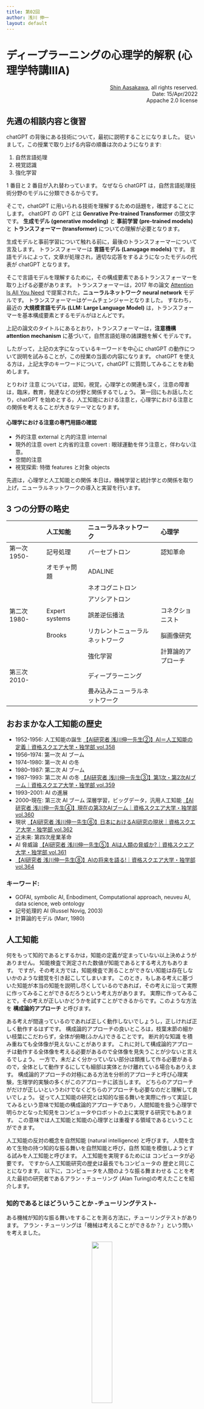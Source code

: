 ```yaml
---
title: 第02回
author: 浅川 伸一
layout: default
---
```


# ディープラーニングの心理学的解釈 (心理学特講IIIA)

<div align='right'>
<a href='mailto:educ0233@komazawa-u.ac.jp'>Shin Aasakawa</a>, all rights reserved.<br>
Date: 15/Apr/2022<br/>
Appache 2.0 license<br/>
</div>

## 先週の相談内容と復習

chatGPT の背後にある技術について，最初に説明することになりました。
従いまして，この授業で取り上げる内容の順番は次のようになります:

1. 自然言語処理
2. 視覚認識
3. 強化学習

1 番目と 2 番目が入れ替わっています。
なぜなら chatGPT は，自然言語処理技術分野のモデルに分類できるからです。

そこで，chatGPT に用いられる技術を理解するための話題を，確認することにします。
chatGPT の GPT とは **Genrative Pre-trained Transformer** の頭文字です。
**生成モデル (generative modeling)** と **事前学習 (pre-trained models)** と **トランスフォーマー (transformer)** についての理解が必要となります。

生成モデルと事前学習について触れる前に，最後のトランスフォーマーについて言及します。
トランスフォーマーは **言語モデル (Lanugage models)** です。
言語モデルによって，文章が処理され，適切な応答をするようになったモデルの代表が chatGPT となります。

そこで言語モデルを理解するために，その構成要素であるトランスフォーマーを取り上げる必要があります。
トランスフォーマーは，2017 年の論文 [Attention Is All You Need](https://arxiv.org/abs/1706.03762) で提案された，**ニューラルネットワーク neural network** モデルです。
トランスフォーマーはゲームチェンジャーとなりました。
すなわち，最近の **大規模言語モデル (LLM: Large Language Model)** は，トランスフォーマーを基本構成要素とするモデルがほとんどです。

上記の論文のタイトルにあるとおり，トランスフォーマーは，**注意機構 attention mechanism** に基づいて，自然言語処理の諸課題を解くモデルです。

したがって，上記の太字になっているキーワードを中心に chatGPT の動作について説明を試みることが，この授業の当面の内容になります。
chatGPT を使える方は，上記太字のキーワードについて，chatGPT に質問してみることをお勧めします。

とりわけ 注意 については，認知，視覚，心理学との関連も深く，注意の障害は，臨床，教育，発達などの分野と関係するでしょう。
第一回にもお話したとり，chatGPT を始めとする，人工知能における注意と，心理学における注意との関係を考えることが大きなテーマとなります。

#### 心理学における注意の専門用語の確認

* 外的注意 external と内的注意 internal
* 現外的注意 overt と内省的注意 covert : 眼球運動を伴う注意と，伴わない注意。
* 空間的注意
* 視覚探索: 特徴 features と対象 objects



先週は，心理学と人工知能との関係
本日は，機械学習と統計学との関係を取り上げ，ニューラルネットワークの導入と実習を行います。







## 3 つの分野の略史

|      |   人工知能        | ニューラルネットワーク|   心理学       |
|:-----|:-----------------|:------------------|:--------------|
|第一次 1950- |  記号処理         | パーセプトロン        | 認知革命 |
|      |  オモチャ問題     | ADALINE           |                     |
|      |                  | ネオコグニトロン     |                      |
|      |                  | アソシアトロン         |                      |
|第二次 1980- | Expert systems   | 誤差逆伝播法         | コネクショニスト     |
|      | Brooks           | リカレントニューラルネットワーク  | 脳画像研究       |
|      |                  | 強化学習  | 計算論的アプローチ |
|第三次 2010-|                  | ディープラーニング    |                      |
|      |                  | 畳み込みニューラルネットワーク       |               |



## おおまかな人工知能の歴史

* 1952-1956: 人工知能の誕生 <!-- The birth of artificial intelligence -->  [【AI研究者 浅川伸一先生②】AI＝人工知能の定義｜資格スクエア大学・独学部 vol.358](https://www.youtube.com/wath?v=uIi9pA5oRZA)
* 1956–1974: 第一次 AI ブーム <!-- The golden years -->
* 1974–1980: 第一次 AI の冬 <!-- The first AI winter-->
* 1980–1987: 第二次 AI ブーム <!--のBoom -->
* 1987–1993: 第二次 AI の冬 <!-- Bust: the second AI winter -->  [【AI研究者 浅川伸一先生③】第1次・第2次AIブーム｜資格スクエア大学・独学部 vol.359](https://www.youtube.om/watch?v=3TYPKGKhT-A)
* 1993–2001: AI の進展
* 2000–現在: 第三次 AI ブーム 深層学習，ビッグデータ，汎用人工知能 <!--Deep learning, big data and artificialgeneral intelligence: --> [【AI研究者 浅川伸一先生④】現在の第3次AIブーム｜資格スクエア大学・独学部 vol.360](https://www.youtube.co/watch?v=cofokoZJsA8)
* 現状 [【AI研究者 浅川伸一先生⑥】日本におけるAI研究の現状｜資格スクエア大学・独学部 vol.362](https://www.youtue.com/watch?v=Cra4wIqYcsA)
    <!--- [【AI研究者 浅川伸一先生⑦】ディープラーニング協会とは?｜資格スクエア大学・独学部 vol.363](https://ww.youtube.com/watch?v=1i05qTGRMYI&t=2s)-->
* 近未来: 第四次産業革命
* AI 脅威論 [【AI研究者 浅川伸一先生⑤】AIは人類の脅威か?｜資格スクエア大学・独学部 vol.361](https://www.youtube.com/atch?v=H0d_OnOOomE)
* [【AI研究者 浅川伸一先生⑧】AIの将来を語る!｜資格スクエア大学・独学部 vol.364](https://www.youtube.com/wach?v=g0zoL--iuM4)


### キーワード:
- GOFAI, symbolic AI, Enbodiment, Computational approach, neuveu AI, data science, web ontology
- 記号処理的 AI (Russel Novig, 2003)
- 計算論的モデル (Marr, 1980)

## 人工知能

何をもって知的であるとするかは，知能の定義が定まっていない以上決めようがありません。
知能検査で測定された数値が知能であるとする考え方もあります。
ですが，その考え方では，知能検査で測ることができない知能は存在しないかのような錯覚を引き起こしてしまいます。
このとき，もしある考えに基づいた知能が本当の知能を説明し尽くしているのであれば，その考えに沿って実際に作ってみることができるだろうという考え方があります。
実際に作ってみることで，その考えが正しいかどうかを試すことができるからです。このような方法を **構成論的アプローチ** と呼びます。

ある考えが間違っているのであれば正しく動作しないでしょうし，正しければ正しく動作するはずです。
構成論的アプローチの良いところは，枝葉末節の細かい枝葉にこだわらず，全体が俯瞰(ふかん)できることです。
断片的な知識 を積み重ねても全体像が見えないことがあります。
これに対して構成論的アプローチは動作する全体像を考える必要があるので全体像を見失うことが少ないと言えるでしょう。
一方で，未だよく分かっていない部分は類推して作る必要があるので，全体として動作するにしても細部は実体とかけ離れている場合もありえます。
構成論的アプローチの対極にある方法を分析的アプローチと呼び心理実験，生理学的実験の多くがこのアプローチに該当します。
どちらのアプローチがだけが正しいというわけでなくどちらのアプローチも必要なのだと理解して良いでしょう。
従って人工知能の研究とは知的な振る舞いを実際に作って実証してみるという意味で知能の構成論的アプローチであり，人間知能を扱う心理学で明らかとなった知見をコンピュータやロボットの上に実現する研究でもあります。
この意味では人工知能と知能の心理学とは重複する領域であるということができます。

人工知能の反対の概念を自然知能 (natural intelligence) と呼びます。
人間を含めて生物の持つ知的な振る舞いを自然知能と呼び，自然 知能を模倣しようとする試みを人工知能と呼びます。
人工知能を実現するためには コンピュータが必要です。
ですから人工知能研究の歴史は最長でもコンピュータの 歴史と同じことになります。
以下に，コンピュータを人間のような振る舞まわせる ことを考えた最初の研究者であるアラン・チューリング (Alan Turing)の考えたことを紹介します。

### 知的であるとはどういうことか -チューリングテスト-

ある機械が知的な振る舞いをすることを測る方法に，チューリングテストがあります。
アラン・チューリングは「機械は考えることができるか？」という問いを考えました。

<center>
<img src="/2023assets/Turing_test.png" width="33%">
<!-- [チューリングテストの模式図](/2023assets/Turing_test.png){#fig:TuringTest style="widht:39%"} -->
</center>

60 年以上前にチューリングが考えたチューリングテストは，現在でも形を変えて用いられることがあります。
人工知能の歴史は，チューリングテストに合格するコンピュータプログラムを作る努力であるとも言えます。
チューリングテストを人工知能最古の歴史だとすると，人間の脳を模倣する試みや，脳の働きを数式として表現する研究，人間の替わりをする江戸時代のからくり人形を含めたロボットを考えれば，これらの方が人工知能の研究より歴史が古いと言えます。
人間の脳，ロボット，人工知能の 3 者を結びつけて考える研究者もいます。
ロボットが自立して動くためには周囲の状況を正しく認識する必要がありますが，そのためには物体認識や音声認識などをロボットが行える必要があるからです。
物体認識や音声認識は人工知能の一分野とも考えられますが，そのためには人間の物体認識や音声認識の仕組みを知る必要があります。
このように人間の脳，ロボット，人工知能は関連します。本書は知能の本ですので，ロボットの話題は軽く触れるだけ止めます。


## 機械学習 <!--とは何か-->

### 機械学習の定義 <!--Definitions of machine learning: old and new,-->

* アーサー・サミュエル Arthur Samuel (1959): 機械学習とは，明示的にプログラムで指示せずにコンピュータに学習させる能力を研究する分野である。<br/>
“field of study that gives computers the ability to learn without being explicitly programmed”
* トム・ミッチェル Tom Mitchell (1999): ある課題 T とその成績 P の評価からなる経験 E をとおして学習するコンピュータプログラムを機械学習という。<br/>
"A computer program is said to learn from experience E with respect to some task T and some performance measure P, if its performance on T, as measured by P, improves with experience E.”

<center>
<img src="/2023assets/SAM.JPG" width="13%">
<img src="/2023assets/tom_mitchell.jpg" width="15%"><br/>

左: Arthr L. Samual(1901-1990) from <http://www.i-programmer.info/history/people/669-a-l-samuel-ai-and-games-pioneer.html> <!-- (/2023assets/SAM.JPG) {#fig:SAM style="width39%"}--><br/>
右: Tom Mitchell from <http://wamc.org/post/dr-tom-mitchell-carnegie-mellon-university-language-learning-computer> <!--/2023assets/tom_mitchell.jpg){#fig:tom style="width:39%"}-->
</center>



### 機械学習の分類 <!-- ### Categories of Machine Learning-->
<!-- source: *This notebook contains an excerpt from the [Python Data Science Handbook](http://shop.oreilly.com/product/0636920034919.do) by Jake VanderPlas; the content is available [on GitHub](https://github.com/jakevdp/PythonDataScienceHandbook).*

*The text is released under the [CC-BY-NC-ND license](https://creativecommons.org/licenses/by-nc-nd/3.0/us/legalcode), and code is released under the [MIT license](https://opensource.org/licenses/MIT). If you find this content useful, please consider supporting the work by [buying the book](http://shop.oreilly.com/product/0636920034919.do)!*-->

機械学習は，実用上 **教師あり学習 supervised learning** と **教師なし学習 unsupervised learning** の 2 種類に大別されます。
<!--At the most fundamental level, machine learning can be categorized into two main types: supervised learning and unsupervised learning.-->

* **教師あり学習** では，データの特徴量とラベルの関係を何らかの方法でモデル化します。
モデルが決まれば，未知のデータにラベルを適用することができます。
教師あり学習は，**分類 classification** と **回帰 regression** に分けられます。
* 分類 では，ラベル，すなわち教師信号は離散的なカテゴリです。典型的には，真か偽かの 2 値です。
あたえられたデータが，基準に当てはまるか，当てはまらないか，という問題です。
2 値分類より分類するグループが多い分類問題を，多クラス分類 multi-class classification と呼びます。
* 回帰 では，ラベルは連続的量 となります。データとラベルが，それぞれ一つづつ，一対一対応であれば，$x\mapsto y: y=f(x)$ 一般には，単回帰と呼ばれます。

<!-- **Supervised learning** involves somehow modeling the relationship between measured features of data and some label associated with the data; once this model is determined, it can be used to apply labels to new, unknown data.
This is further subdivided into *classification* tasks and *regression* tasks: in classification, the labels are discrete categories, while in regression, the labels are continuous quantities.
We will see examples of both types of supervised learning in the following section. -->

* **教師なし学習 unsupervised Learning** は，ラベルを参照せずにデータセットの特徴をモデル化する手法を指します。
`データセットに語らせる` と表現されることもあります。
教師なし学習のモデルには **クラスタリング clustering** や **次元削減 dimension reduction** などが含まれます。
クラスタリングアルゴリズムは，データの異なるグループを識別し，次元削減アルゴリズムでは，データのより単純な表現を探し出します。

<!-- *Unsupervised learning* involves modeling the features of a dataset without reference to any label, and is often described as "letting the dataset speak for itself."
These models include tasks such as *clustering* and *dimensionality reduction.*
Clustering algorithms identify distinct groups of data, while dimensionality reduction algorithms search for more succinct representations of the data.
We will see examples of both types of unsupervised learning in the following section. -->

さらに，教師付き学習と教師なし学習の中間に位置する，いわゆる **半教師付き学習 semi-supervised learning** と呼ばれる手法もあります。
半教師付き学習法は，不完全なラベルしか得られない場合に有効な場合があります。
さらに，完全なラベルが与えられるデータであっても，半教師あり学習の手法を用いて訓練する場合もあります。
<!--In addition, there are so-called *semi-supervised learning* methods, which falls somewhere between supervised learning and unsupervised learning.
Semi-supervised learning methods are often useful when only incomplete labels are available.-->

<!-- To make these ideas more concrete, let's take a look at a few very simple examples of a machine learning task.
These examples are meant to give an intuitive, non-quantitative overview of the types of machine learning tasks we will be looking at in this chapter.
In later sections, we will go into more depth regarding the particular models and how they are used.
For a preview of these more technical aspects, you can find the Python source that generates the following figures in the [Appendix: Figure Code](06.00-Figure-Code.ipynb).-->

<center>

<img src="/assets/sklearn_map.svg" width="66%"><br/>
<!-- ![http://scikit-learn.org/stable/tutorial/machine_learning_map/](/assets/sklearn_map.svg){#fig:sklearn_map style="width:79%"}<br/> -->
出典: <http://scikit-learn.org/stable/tutorial/machine_learning_map/>
</center>

### 分類，相違，区分 SAS による

<center>
<img src="/2023assets/data-mining-Venn-diagram.png" width="49%"><br/>
<!-- ![SAS](./assets/data-mining-Venn-diagram.png){#fig:sas style="width:74%"} -->

出典:[https://blogs.sas.com/content/subconsciousmusings/2014/08/22/looking-backwards-looking-forwards-sas-data-mining-and-machine-learning/#prettyPhoto](https://blogs.sas.com/content/subconsciousmusings/2014/08/22/looking-backwards-looking-forwards-sas-data-mining-and-machine-learning/#prettyPhoto)
</center>


### 機械学習と心理統計学の違い

仮説検定とパラメータチューニングの差異は，母集団の相違に期すのか，それとも選択しているモデルによるものなのか。
心理統計では，データを説明する努力よりも，母集団の相違，すなわち，帰無仮説が棄却できるか採択されるかに興味がある。
ところが，帰無仮説が正しいかどうかは，選択する統計モデルに依存する。
このとき統計モデルの精度が正しいのかどうかを問題にすることは少ない。
だが，用いるモデルに依存して推論結果が変化するかも知れない。
そうするとモデルの優劣が問題になるであろう。

一方，機械学習では，心理統計の母集団に相当する概念が，汎化性能である。
所与のデータにだけ当てはまるモデルではなく，未知のデータにたいして性能の高いモデルが選択される。
未知のデータ，未学習のデータに対する性能と母集団の差異を，一概に比較することは難しいが，予測精度を高くすることが，現実には用いられる実用性が高い。
応用が可能で，実学として世の中の役に立つ成果を生み出すことができる。

#### ASA アメリカ統計学会の声明再録

1. **P 値は，データが指定された統計モデルとどの程度相性が悪いかを示すことができる** P-values can indicate how incompatible the data are with a specified statistical model.
2. **P 値は，研究された仮説が真である確率を測定するものではない。そうではなく，データがランダムな偶然だけから，生成された確率を測定するものである** P-values do not measure the probability that the studied hypothesis is true, or the probability that the data were produced by random chance alone.
3. **科学的な結論やビジネスや政策の決定は，p 値が特定の閾値を超えたかどうかだけに基づくべきではない** Scientific conclusions and business or policy decisions should not be based only on whether a p-value passes a specific threshold.
4. **適切な推論を行うには，完全な報告と透明性が必要である** Proper inference requires full reporting and transparency.
5. **P 値や統計的有意性は，効果の大きさや結果の重要性を測定するものではない** A p-value, or statistical significance, does not measure the size of an effect or the importance of a result.
6. **それ自体では，p 値はモデルや仮説に関する証拠の良い尺度を提供しない。** By itself, a p-value does not provide a good measure of evidence regarding a model or hypothesis.

では，どうすればよいのか。

### Breiman によるデータサイエンスにおける 2 つの文化 <!-- あるいは，統計学と機械学習とニューラルネットワークの関係-->

<center>

<img src="/2023assets/2001Breiman_Two_Cultures_fig2.svg" width="39%"><br/>
<img src="/2023assets/2001Breiman_Two_Cultures_fig3_.svg" width="39%"><br/>
<!-- <img src="/2023assets/2001Breiman_cultures.svg" width="23%"><br/> -->

<!-- ![Breiman(2001)](/2023assets/2001Breiman_cultures.svg){#fig:2001breiman style="width:34%"} -->
From Leo Breiman, Statistical Modeling: The Two Cultures, _Statistical Science_, 2001, Vol. 16, No. 3, 199–231.
</center>


## 実習環境 google colablatory

この授業での実習環境について簡単に説明します

- Google colaboratory とはブラウザ上 [jupyter notebook](https://jupyter.org/) ([jupyter lab](https://jupyterlab.readthedocs.io/en/stable/)) を実行するクラウド計算環境
- ブラウザ (Chrome 推奨) さえあれば，特別なインストール作業を必要ありません。
    - クラウドベースの実行系ですので，インストールの手間は不要です。
- [Jupyter](https://jupyter.org/){:target="_blank"} とは:
    - [ipython](https://ipython.org/notebook.html) をブラウザ上で実行する環境です。
    - 木星を表す ジュピター jupiter とは綴りが異なります。ですが由来は 木星 から来て言います。
- ipython とは [python](https://pytorch.org/) をインタラクティブに実行する環境です。
- [Python](https://www.python.org/){:target="_blank"} とは:
    - 機械学習やニューラルネットワークのコミュニティで使われるコンピュータ言語です。
    - AI や 機械学習 分野の共同体で使われることが多いコンピュータ言語のことです。下記に示すように高等学校の情報で採択されます。
    - [StackOverFlow におけるコンピュータ言語のトレンド](https://insights.stackoverflow.com/trends?tags=r%2Cpython%2Cjavascript%2Cjava%2Cc%2B%2B%2Cc%23){:target="_blank"}
    - Colab の使い方は jupyeter notebook をご存知であれば，ほぼ同じです。
    - Python について詳しく知る必要はありません。

### ２ つの注意点:

1. 字下げによるブロック化
2. Jupyter notebook のセルには ２ 種類。
    1. コード実行用の `コードセル`
    2. 注釈，コメント用の `マークダウンセル`

* [高等学校 「情報I」研修教員教材<img src="/assets/colab_icon.svg">](https://colab.research.google.com/github/komazawa-deep-learning/komazawa-deep-learning.github.io/blob/master/2023notebooks/2023_0414high_school_information1_text.ipynb)
* [HAD と同じデータを機械学習で。ランダムフォレスト篇 <img src="/assets/colab_icon.svg">](https://colab.research.google.com/github/komazawa-deep-learning/komazawa-deep-learning.github.io/blob/master/2023notebooks/2023_0417random_forest_HAD_iris.ipynb)
* [HAD と同じデータをニューラルネットワークで。ロジスティック回帰とパーセプトロン篇 <img src="/assets/colab_icon.svg">](https://colab.research.google.com/github/komazawa-deep-learning/komazawa-deep-learning.github.io/blob/master/2022notebooks/2022_0422first_neural_networks.ipynb)

<!-- - [本日の課題 <img src="/assets/colab_icon.svg">](https://colab.research.google.com/github/komazawa-deep-learning/komazawa-deep-learning.github.io/blob/master/notebooks/2021_0423_homework.ipynb) -->
<!-- ###  `TensorFlow` と `PyTorch` の関係と，授業ではなぜ `PyTorch` を用いるのかの理由 -->

- [Stackoverflow の言語トレンド](https://insights.stackoverflow.com/trends?tags=python%2Cjavascript%2Cjava%2Cc%23%2Cphp%2Cc%2B%2B){:target="_blank"}
- [TensorFlow と PyTorch の人気比較](http://horace.io/pytorch-vs-tensorflow/){:target="_blank"}
- [Google トレンド](https://trends.google.com/trends/explore?q=pytorch,keras,tensorflow){:target="_blank"}

<!-- - [Google Colab](https://colab.research.google.com/notebooks/intro.ipynb){:target="_blank"} って何？
    - Jupyter notebook をクラウド上で実行する環境です-->

## 実習

- [用語集](glossary)

* [文部科学省 高等学校情報科「情報Ⅰ」教員研修用教材（本編）](https://www.mext.go.jp/a_menu/shotou/zyouhou/detail/1416756.htm){:target="_blnak"}
    * [上サイト第 3 章コンピュータとプログラミング](https://www.mext.go.jp/component/a_menu/education/micro_detail/__icsFiles/afieldfile/2019/10/09/1416758_005.pdf){:target="_blank"} Python でサンプルコードが書かれている
    * [はじめての Colab 実習 HAD と同じデータを使う <img src="/assets/colab_icon.svg">](https://colab.research.google.com/github/komazawa-deep-learning/komazawa-deep-learning.github.io/blob/master/2022notebooks/2022_0422first_neural_networks.ipynb){:target="_blank"}

* [AI for everyone](https://www.jdla.org/certificate/everyone/) 全６回のビデオ講座。無料。
* [ニューラルネットワークで遊んでみよう](https://project-ccap.github.io/tensorflow-playground/){:target="_blank"}
* [GLIDE <img src="/assets/colab_icon.svg">](https://colab.research.google.com/github/openai/glide-text2im/blob/main/notebooks/text2im.ipynb)

* [実習 PyTorch CNN <img src="/assets/colab_icon.svg">](https://colab.research.google.com/github/komazawa-deep-learning/komazawa-deep-learning.github.io/blob/master/notebooks/2021_
0416PyTorch_CNN_demo.ipynb){:target="_blank"}

---

[心理実験で真実が分かるのか？ (Newell, 1973)](../1973Newell_ja)

## データサイエンス小史

- <https://enterprisetechnologyconsultant.wordpress.com/2013/03/10/data-science-and-the-definition-and-role-of
-a-data-scientist/>

- ウィリアム・クリーブランドの「データサイエンス:統計学の技術領野を拡張するための行動計画」が公刊されて以来データサイエンスという言葉が普及した。(W. S. Cleveland. Data Science: An Action Plan for Expanding the Technical Areas of the Field of Statistics. ISI Review, 69:21–26, 2001.)

- <https://www.forbes.com/sites/gilpress/2013/05/28/a-very-short-history-of-data-science/#123e7cc355cf> Gil Press, CONTRIBUTOR I write about technology, entrepreneurs and innovation.

* 1962 年，ジョン・チューキー (John W. Tukey) は「データ解析の未来 “The Future of Data Analysis”」を公刊した (1962 John W. Tukey writes in “The Future of Data Analysis”:)

そのイントロより

私は長い間、自分は統計学者であり、特殊なものから一般的なものへの推論に興味があると思っていました。
しかし、数理統計学の進化を見るにつけ、不思議に思い、疑問を抱くようになりました。
時系列のスペクトル解析のような手法がなぜこれほど有用なのか考えてみると、「ゆらぎに対処する」という側面は、ゆらぎがもはや問題ではない、より単純なケースである非常に広範なデータを効果的に扱うために必要だった側面よりも、多くの状況において重要性が低いことが明らかになった。
つまり、データを分析する手順、その結果を解釈する技術、分析をより簡単に、より正確にするためのデータ収集の計画方法、データ分析に適用される（数学的）統計のすべての機械と結果などである、と私は考えています。
<!-- For a long time I have thought I was a statistician, interestedin inferences from the particular to the general.
But as I have watched mathematicalstatistics evolve, I have had cause to wonder and to doubt.
And when Ihave pondered about why such techniques as the spectrum analysis of time series have proved so useful, it has become clear that their "dealing with fluctuations” aspects are, in many circumstances, of lesser importance than theaspects that would already have been required to deal effectively with the simpler case of very extensive data, where fluctuations would no longer be aproblem.
All in all, I have come to feel that my central interest is in data analysis, which I take to include, among other things: procedures for analyzing data,techniques for interpreting the results of such procedures, ways of planning the gathering of data to make its analysis easier, more precise or more accurate, and all the machinery and results of (mathematical) statistics which apply to analyzing data. -->

データ分析の大部分は，標本から集団への意味での推論であるが，これらは部分的なものであり，全体的なものではない。
データ解析の大部分は，生データを単純に直接調べるだけではわからない兆候を明らかにするものであるが，これも部分的なものであり，全体的なものではない。
データ解析のある部分は，この用語がその言語学的な範囲を超えて拡張されているように，観察，実験，または解析における努力の配分やその他の貴重な考察を導くという意味で，配分的である。
データ解析は，推論や切実な手続き，あるいは配分よりも，より大きく，より多様な分野である。
<!-- Large parts of data analysis are inferential in the sample-to-population sense, but these are only parts, not the whole.
Large parts of data analysis are incisive, laying bare indications which we could not perceive by simple and direct examination of the raw data, but these too are only parts, not the whole.
Some parts of data analysis, as the term is here stretched beyond its philology, are allocation, in the sense that they guide us in the distribution of effort and other valuable considerations in observation, experimentation, or analysis.
Data analysis is a larger and more varied field than inference, or incisive procedures, or allocation. -->


- 1974 Peter Naur publishes ``Concise Survey of Computer Methods'' in Sweden and the United States.
- 1977 The International Association for Statistical Computing (IASC) is established as a Section of the ISI.
“It is the mission of the IASC to link traditional statistical methodology, modern computer technology, and th
e knowledge of domain experts in order to convert data into information and knowledge.”
- 1994 BusinessWeek publishes a cover story on “Database Marketing”:
- 1996 Members of the International Federation of Classification Societies (IFCS) meet in Kobe, Japan, for the
ir biennial conference. For the first time, the term “data science” is included in the title of the conference
- 1996 Usama Fayyad, Gregory Piatetsky-Shapiro, and Padhraic Smyth publish “From Data Mining to Knowledge Disc
overy in Databases.”
- 2001 William S. Cleveland publishes “Data Science: An Action Plan for Expanding the Technical Areas of the F
ield of Statistics.”





<!-- - CNN: 畳み込みニューラルネットワーク
- RNN: リカレントニューラルネットワーク
- RL: 強化学習-->

<!-- <center> -->
<!--  <img src="https://komazawa-deep-learning.github.io/assets/2008Fuster_Prefrontal_Cortex_fig8_4.svg" width="39%"> -->
<!--  <img src="https://komazawa-deep-learning.github.io/assets/2015Ronneberger_U-Net_Fig1_ja.svg" width="48%"> -->
<!-- </center> -->

<!-- - [2018Kriegeskorte](2018Kriegeskorte){:target="_blank"}
- [1970Newell](1970Newell){:target="_blank"}
- [2019Glaser](2019Glaser){:target="_blank"}
- [2020Lindsay](2020Lindsay){:target="_blank"}
- [G 検定](https://www.seshop.com/product/detail/23864?utm_source=seid_it_spot_20210412&utm_medium=email&utm_campaign=coupon){:target="_blank"}

### 2021年02月23日分
- [2020-0215](2020-0215abstract){:target="_blank"}
- [どうぶつの森モデル，動物の名前連想モデル](https://colab.research.google.com/github/ShinAsakawa/ShinAsakawa.github.io/blob/master/notebooks/2021_0223word_associtaion.ipynb){:target="_blank"}
- [導入講義用 CCP ウィルス感染者予測モデルを題材に](https://colab.research.google.com/github/ShinAsakawa/ShinAsakawa.github.io/blob/master/notebooks/2021Kermack_McKendrick_model.ipynb){:target="_blank"}
- [CNN の簡単なデモ](https://colab.research.google.com/github/ShinAsakawa/ShinAsakawa.github.io/blob/master/notebooks/2021Keras_CNN_demo_with_wordnet_ja.ipynb){:target="_blank"}

# 統計学と機械学習の関係

母集団における差異の有無を問題にする心理統計学と機械学習との間には，決定的な差があります。

- [1970Newell](1970Newell){:target="_blank"}
- [2019Glaser](2019Glaser){:target="_blank"}
- [2020Lindsay](2020Lindsay){:target="_blank"}
-->

<!--
<br/>
1. [tSNE を用いた TLPA 200語の word2vec 視覚化](https://ShinAsakawa.github.io/2020cnps_tSNE_for_word2vec.ipynb)
2. [2020年2月24日資料1 tlpa 画像](https://ShinAsakawa.github.io/2020making_tlpa.html)
3. [2020年4月15日かじゅまるつがる松本先生のモデルの説明](https://shinasakawa.github.io/2020gajumarutugaru/2020-0415Friston_in_detail.html)
4. [2020年4月18日かじゅまるつがる投稿](https://shinasakawa.github.io/2020gajumarutugaru/2020-0418gajumarutugaru.html)

<br/>

1. [2020ccap 資料置き場](2020ccap)
2. [2020中央大学，緑川先生，重宗先生，研究会資料](2020chuo)
3. [2020 第2回 中央大学，緑川先生，重宗先生，研究会資料](2020chuo2)
4. [2020サイトビジット資料](2020sightvisit)

<a href="https://guides.github.com/features/pages/">Read this page to write this page.</a>-->

